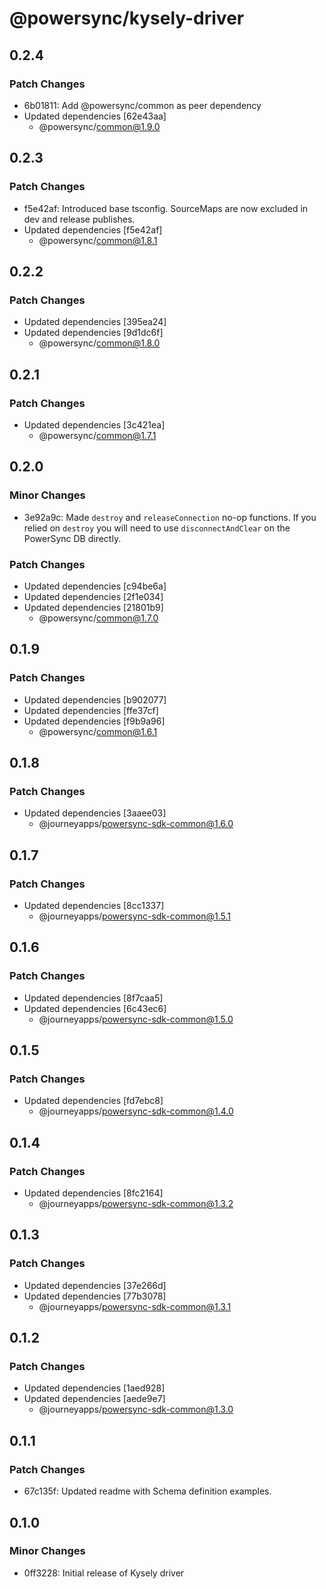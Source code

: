 # @powersync/kysely-driver

## 0.2.4

### Patch Changes

- 6b01811: Add @powersync/common as peer dependency
- Updated dependencies [62e43aa]
  - @powersync/common@1.9.0

## 0.2.3

### Patch Changes

- f5e42af: Introduced base tsconfig. SourceMaps are now excluded in dev and release publishes.
- Updated dependencies [f5e42af]
  - @powersync/common@1.8.1

## 0.2.2

### Patch Changes

- Updated dependencies [395ea24]
- Updated dependencies [9d1dc6f]
  - @powersync/common@1.8.0

## 0.2.1

### Patch Changes

- Updated dependencies [3c421ea]
  - @powersync/common@1.7.1

## 0.2.0

### Minor Changes

- 3e92a9c: Made `destroy` and `releaseConnection` no-op functions. If you relied on `destroy` you will need to use `disconnectAndClear` on the PowerSync DB directly.

### Patch Changes

- Updated dependencies [c94be6a]
- Updated dependencies [2f1e034]
- Updated dependencies [21801b9]
  - @powersync/common@1.7.0

## 0.1.9

### Patch Changes

- Updated dependencies [b902077]
- Updated dependencies [ffe37cf]
- Updated dependencies [f9b9a96]
  - @powersync/common@1.6.1

## 0.1.8

### Patch Changes

- Updated dependencies [3aaee03]
  - @journeyapps/powersync-sdk-common@1.6.0

## 0.1.7

### Patch Changes

- Updated dependencies [8cc1337]
  - @journeyapps/powersync-sdk-common@1.5.1

## 0.1.6

### Patch Changes

- Updated dependencies [8f7caa5]
- Updated dependencies [6c43ec6]
  - @journeyapps/powersync-sdk-common@1.5.0

## 0.1.5

### Patch Changes

- Updated dependencies [fd7ebc8]
  - @journeyapps/powersync-sdk-common@1.4.0

## 0.1.4

### Patch Changes

- Updated dependencies [8fc2164]
  - @journeyapps/powersync-sdk-common@1.3.2

## 0.1.3

### Patch Changes

- Updated dependencies [37e266d]
- Updated dependencies [77b3078]
  - @journeyapps/powersync-sdk-common@1.3.1

## 0.1.2

### Patch Changes

- Updated dependencies [1aed928]
- Updated dependencies [aede9e7]
  - @journeyapps/powersync-sdk-common@1.3.0

## 0.1.1

### Patch Changes

- 67c135f: Updated readme with Schema definition examples.

## 0.1.0

### Minor Changes

- 0ff3228: Initial release of Kysely driver

